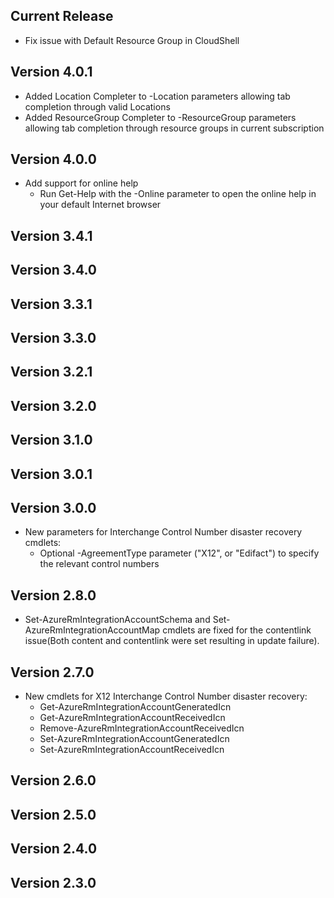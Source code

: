 <!--
    Please leave this section at the top of the change log.

    Changes for the current release should go under the section titled "Current Release", and should adhere to the following format:

    ## Current Release
    * Overview of change #1
        - Additional information about change #1
    * Overview of change #2
        - Additional information about change #2
        - Additional information about change #2
    * Overview of change #3
    * Overview of change #4
        - Additional information about change #4

    ## YYYY.MM.DD - Version X.Y.Z (Previous Release)
    * Overview of change #1
        - Additional information about change #1
-->
## Current Release
* Fix issue with Default Resource Group in CloudShell

## Version 4.0.1
* Added Location Completer to -Location parameters allowing tab completion through valid Locations
* Added ResourceGroup Completer to -ResourceGroup parameters allowing tab completion through resource groups in current subscription

## Version 4.0.0
* Add support for online help
    - Run Get-Help with the -Online parameter to open the online help in your default Internet browser
    
## Version 3.4.1

## Version 3.4.0

## Version 3.3.1

## Version 3.3.0

## Version 3.2.1

## Version 3.2.0

## Version 3.1.0

## Version 3.0.1

## Version 3.0.0
* New parameters for Interchange Control Number disaster recovery cmdlets:
    - Optional -AgreementType parameter ("X12", or "Edifact") to specify the relevant control numbers

## Version 2.8.0
* Set-AzureRmIntegrationAccountSchema and Set-AzureRmIntegrationAccountMap cmdlets are fixed for the contentlink issue(Both content and contentlink were set resulting in update failure). 

## Version 2.7.0
* New cmdlets for X12 Interchange Control Number disaster recovery:
    - Get-AzureRmIntegrationAccountGeneratedIcn
    - Get-AzureRmIntegrationAccountReceivedIcn
    - Remove-AzureRmIntegrationAccountReceivedIcn
    - Set-AzureRmIntegrationAccountGeneratedIcn
    - Set-AzureRmIntegrationAccountReceivedIcn

## Version 2.6.0

## Version 2.5.0

## Version 2.4.0

## Version 2.3.0
